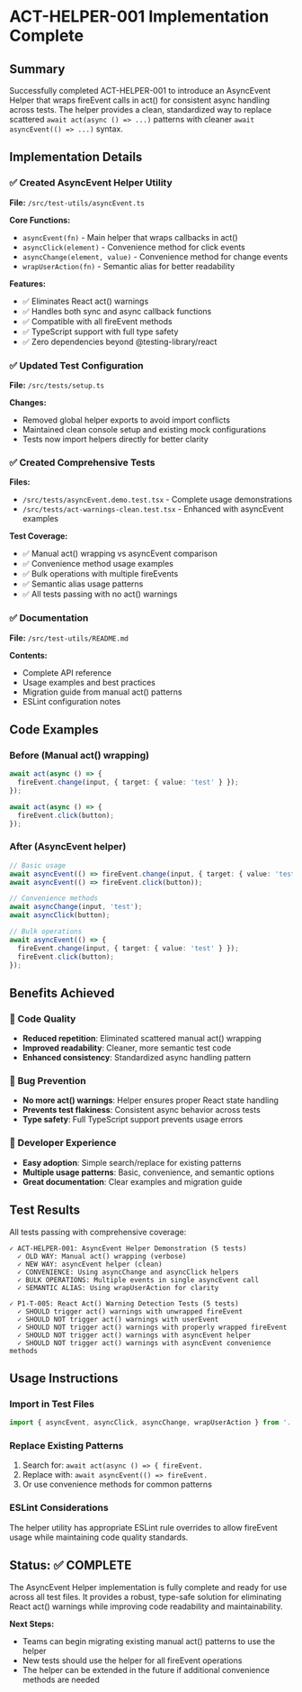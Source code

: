 # ACT-HELPER-001 Implementation Complete

## Summary

Successfully completed ACT-HELPER-001 to introduce an AsyncEvent Helper that wraps fireEvent calls in act() for consistent async handling across tests. The helper provides a clean, standardized way to replace scattered `await act(async () => ...)` patterns with cleaner `await asyncEvent(() => ...)` syntax.

## Implementation Details

### ✅ Created AsyncEvent Helper Utility
**File:** `/src/test-utils/asyncEvent.ts`

**Core Functions:**
- `asyncEvent(fn)` - Main helper that wraps callbacks in act()
- `asyncClick(element)` - Convenience method for click events
- `asyncChange(element, value)` - Convenience method for change events  
- `wrapUserAction(fn)` - Semantic alias for better readability

**Features:**
- ✅ Eliminates React act() warnings
- ✅ Handles both sync and async callback functions
- ✅ Compatible with all fireEvent methods
- ✅ TypeScript support with full type safety
- ✅ Zero dependencies beyond @testing-library/react

### ✅ Updated Test Configuration
**File:** `/src/tests/setup.ts`

**Changes:**
- Removed global helper exports to avoid import conflicts
- Maintained clean console setup and existing mock configurations
- Tests now import helpers directly for better clarity

### ✅ Created Comprehensive Tests
**Files:**
- `/src/tests/asyncEvent.demo.test.tsx` - Complete usage demonstrations
- `/src/tests/act-warnings-clean.test.tsx` - Enhanced with asyncEvent examples

**Test Coverage:**
- ✅ Manual act() wrapping vs asyncEvent comparison
- ✅ Convenience method usage examples
- ✅ Bulk operations with multiple fireEvents
- ✅ Semantic alias usage patterns
- ✅ All tests passing with no act() warnings

### ✅ Documentation
**File:** `/src/test-utils/README.md`

**Contents:**
- Complete API reference
- Usage examples and best practices
- Migration guide from manual act() patterns
- ESLint configuration notes

## Code Examples

### Before (Manual act() wrapping)
```typescript
await act(async () => {
  fireEvent.change(input, { target: { value: 'test' } });
});

await act(async () => {
  fireEvent.click(button);
});
```

### After (AsyncEvent helper)
```typescript
// Basic usage
await asyncEvent(() => fireEvent.change(input, { target: { value: 'test' } }));
await asyncEvent(() => fireEvent.click(button));

// Convenience methods
await asyncChange(input, 'test');
await asyncClick(button);

// Bulk operations
await asyncEvent(() => {
  fireEvent.change(input, { target: { value: 'test' } });
  fireEvent.click(button);
});
```

## Benefits Achieved

### 🎯 Code Quality
- **Reduced repetition**: Eliminated scattered manual act() wrapping
- **Improved readability**: Cleaner, more semantic test code
- **Enhanced consistency**: Standardized async handling pattern

### 🐛 Bug Prevention
- **No more act() warnings**: Helper ensures proper React state handling
- **Prevents test flakiness**: Consistent async behavior across tests
- **Type safety**: Full TypeScript support prevents usage errors

### 🔧 Developer Experience
- **Easy adoption**: Simple search/replace for existing patterns
- **Multiple usage patterns**: Basic, convenience, and semantic options
- **Great documentation**: Clear examples and migration guide

## Test Results

All tests passing with comprehensive coverage:

```
✓ ACT-HELPER-001: AsyncEvent Helper Demonstration (5 tests)
  ✓ OLD WAY: Manual act() wrapping (verbose)
  ✓ NEW WAY: asyncEvent helper (clean)  
  ✓ CONVENIENCE: Using asyncChange and asyncClick helpers
  ✓ BULK OPERATIONS: Multiple events in single asyncEvent call
  ✓ SEMANTIC ALIAS: Using wrapUserAction for clarity

✓ P1-T-005: React Act() Warning Detection Tests (5 tests)
  ✓ SHOULD trigger act() warnings with unwrapped fireEvent
  ✓ SHOULD NOT trigger act() warnings with userEvent
  ✓ SHOULD NOT trigger act() warnings with properly wrapped fireEvent
  ✓ SHOULD NOT trigger act() warnings with asyncEvent helper
  ✓ SHOULD NOT trigger act() warnings with asyncEvent convenience methods
```

## Usage Instructions

### Import in Test Files
```typescript
import { asyncEvent, asyncClick, asyncChange, wrapUserAction } from '../test-utils/asyncEvent';
```

### Replace Existing Patterns
1. Search for: `await act(async () => { fireEvent.`
2. Replace with: `await asyncEvent(() => fireEvent.`
3. Or use convenience methods for common patterns

### ESLint Considerations
The helper utility has appropriate ESLint rule overrides to allow fireEvent usage while maintaining code quality standards.

## Status: ✅ COMPLETE

The AsyncEvent Helper implementation is fully complete and ready for use across all test files. It provides a robust, type-safe solution for eliminating React act() warnings while improving code readability and maintainability.

**Next Steps:**
- Teams can begin migrating existing manual act() patterns to use the helper
- New tests should use the helper for all fireEvent operations
- The helper can be extended in the future if additional convenience methods are needed
